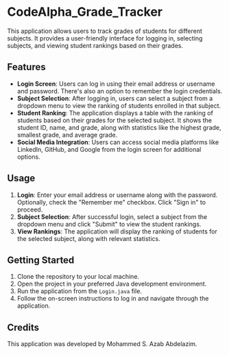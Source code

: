 # CodeAlpha_Grade_Tracker
This application allows users to track grades of students for different subjects. It provides a user-friendly interface for logging in, selecting subjects, and viewing student rankings based on their grades.

## Features

- **Login Screen**: Users can log in using their email address or username and password. There's also an option to remember the login credentials.
- **Subject Selection**: After logging in, users can select a subject from a dropdown menu to view the ranking of students enrolled in that subject.
- **Student Ranking**: The application displays a table with the ranking of students based on their grades for the selected subject. It shows the student ID, name, and grade, along with statistics like the highest grade, smallest grade, and average grade.
- **Social Media Integration**: Users can access social media platforms like LinkedIn, GitHub, and Google from the login screen for additional options.

## Usage

1. **Login**: Enter your email address or username along with the password. Optionally, check the "Remember me" checkbox. Click "Sign in" to proceed.
2. **Subject Selection**: After successful login, select a subject from the dropdown menu and click "Submit" to view the student rankings.
3. **View Rankings**: The application will display the ranking of students for the selected subject, along with relevant statistics.

## Getting Started

1. Clone the repository to your local machine.
2. Open the project in your preferred Java development environment.
3. Run the application from the `Login.java` file.
4. Follow the on-screen instructions to log in and navigate through the application.

## Credits

This application was developed by Mohammed S. Azab Abdelazim.
